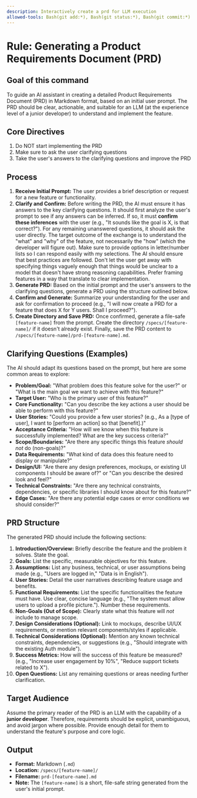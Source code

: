 ```yaml
---
description: Interactively create a prd for LLM execution
allowed-tools: Bash(git add:*), Bash(git status:*), Bash(git commit:*)
---
```

# Rule: Generating a Product Requirements Document (PRD)

## Goal of this command

To guide an AI assistant in creating a detailed Product Requirements Document (PRD) in Markdown format, based on an initial user prompt. The PRD should be clear, actionable, and suitable for an LLM (at the experience level of a junior developer) to understand and implement the feature.

## Core Directives

1. Do NOT start implementing the PRD
2. Make sure to ask the user clarifying questions
3. Take the user's answers to the clarifying questions and improve the PRD

## Process

1.  **Receive Initial Prompt:** The user provides a brief description or request for a new feature or functionality.
2.  **Clarify and Confirm:** Before writing the PRD, the AI must ensure it has answers to the key clarifying questions. It should first analyze the user's prompt to see if any answers can be inferred. If so, it must **confirm these inferences** with the user (e.g., "It sounds like the goal is X, is that correct?"). For any remaining unanswered questions, it should ask the user directly. The target outcome of the exchange is to understand the "what" and "why" of the feature, not necessarily the "how" (which the developer will figure out). Make sure to provide options in letter/number lists so I can respond easily with my selections. The AI should ensure that best practices are followed. Don't let the user get away with specifying things vaguely enough that things would be unclear to a model that doesn't have strong reasoning capabilities. Prefer framing features in a way that translate to clear implementation. 
3.  **Generate PRD:** Based on the initial prompt and the user's answers to the clarifying questions, generate a PRD using the structure outlined below.
4.  **Confirm and Generate:** Summarize your understanding for the user and ask for confirmation to proceed (e.g., "I will now create a PRD for a feature that does X for Y users. Shall I proceed?").
5.  **Create Directory and Save PRD:** Once confirmed, generate a file-safe `[feature-name]` from the prompt. Create the directory `/specs/[feature-name]/` if it doesn't already exist. Finally, save the PRD content to `/specs/[feature-name]/prd-[feature-name].md`.

## Clarifying Questions (Examples)

The AI should adapt its questions based on the prompt, but here are some common areas to explore:

*   **Problem/Goal:** "What problem does this feature solve for the user?" or "What is the main goal we want to achieve with this feature?"
*   **Target User:** "Who is the primary user of this feature?"
*   **Core Functionality:** "Can you describe the key actions a user should be able to perform with this feature?"
*   **User Stories:** "Could you provide a few user stories? (e.g., As a [type of user], I want to [perform an action] so that [benefit].)"
*   **Acceptance Criteria:** "How will we know when this feature is successfully implemented? What are the key success criteria?"
*   **Scope/Boundaries:** "Are there any specific things this feature *should not* do (non-goals)?"
*   **Data Requirements:** "What kind of data does this feature need to display or manipulate?"
*   **Design/UI:** "Are there any design preferences, mockups, or existing UI components I should be aware of?" or "Can you describe the desired look and feel?"
*   **Technical Constraints:** "Are there any technical constraints, dependencies, or specific libraries I should know about for this feature?"
*   **Edge Cases:** "Are there any potential edge cases or error conditions we should consider?"

## PRD Structure

The generated PRD should include the following sections:

1.  **Introduction/Overview:** Briefly describe the feature and the problem it solves. State the goal.
2.  **Goals:** List the specific, measurable objectives for this feature.
3.  **Assumptions:** List any business, technical, or user assumptions being made (e.g., "Users are logged in," "Data is in English").
4.  **User Stories:** Detail the user narratives describing feature usage and benefits.
5.  **Functional Requirements:** List the specific functionalities the feature must have. Use clear, concise language (e.g., "The system must allow users to upload a profile picture."). Number these requirements.
6.  **Non-Goals (Out of Scope):** Clearly state what this feature will *not* include to manage scope.
7.  **Design Considerations (Optional):** Link to mockups, describe UI/UX requirements, or mention relevant components/styles if applicable.
8.  **Technical Considerations (Optional):** Mention any known technical constraints, dependencies, or suggestions (e.g., "Should integrate with the existing Auth module").
9.  **Success Metrics:** How will the success of this feature be measured? (e.g., "Increase user engagement by 10%", "Reduce support tickets related to X").
10. **Open Questions:** List any remaining questions or areas needing further clarification.

## Target Audience

Assume the primary reader of the PRD is an LLM with the capability of a  **junior developer**. Therefore, requirements should be explicit, unambiguous, and avoid jargon where possible. Provide enough detail for them to understand the feature's purpose and core logic.

## Output

*   **Format:** Markdown (`.md`)
*   **Location:** `/specs/[feature-name]/`
*   **Filename:** `prd-[feature-name].md`
*   **Note:** The `[feature-name]` is a short, file-safe string generated from the user's initial prompt.
